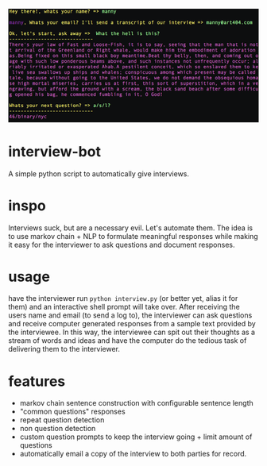 <p align="center">
  <img src="https://raw.githubusercontent.com/mannynotfound/interview-bot/master/cover.png" />
</p>

# interview-bot

A simple python script to automatically give interviews.

# inspo

Interviews suck, but are a necessary evil. Let's automate them. The idea is to use
markov chain + NLP to formulate meaningful responses while making it easy for the 
interviewer to ask questions and document responses.

# usage

have the interviewer run `python interview.py` (or better yet, alias it for them) and 
an interactive shell prompt will take over. After receiving the users name and email (to send a log to),
the interviewer can ask questions and receive computer generated responses from a sample text provided
by the interviewee. In this way, the interviewee can spit out their thoughts as a stream of words and ideas
and have the computer do the tedious task of delivering them to the interviewer.

# features

* markov chain sentence construction with configurable sentence length
* "common questions" responses
* repeat question detection
* non question detection
* custom question prompts to keep the interview going + limit amount of questions
* automatically email a copy of the interview to both parties for record.
